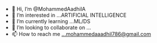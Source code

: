 - 👋 Hi, I’m @MohammedAadhilA
- 👀 I’m interested in ...ARTIFICIAL INTELLIGENCE 
- 🌱 I’m currently learning ...ML/DS
- 💞️ I’m looking to collaborate on ...
- 📫 How to reach me ...mohammedaaadhil786@gmail.com

<!---
MohammedAadhilA/MohammedAadhilA is a ✨ special ✨ repository because its `README.md` (this file) appears on your GitHub profile.
You can click the Preview link to take a look at your changes.
--->

